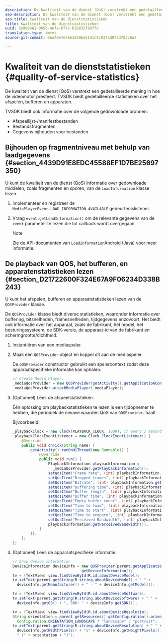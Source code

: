```yaml
---
description: De kwaliteit van de dienst (QoS) verstrekt een gedetailleerde mening in hoe de videomotor presteert. TVSDK biedt gedetailleerde statistieken over het afspelen, bufferen en apparaten.
seo-description: De kwaliteit van de dienst (QoS) verstrekt een gedetailleerde mening in hoe de videomotor presteert. TVSDK biedt gedetailleerde statistieken over het afspelen, bufferen en apparaten.
seo-title: Kwaliteit van de dienststatistieken
title: Kwaliteit van de dienststatistieken
uuid: 8e990461-065b-4efa-b77c-b2b832f86f7d
translation-type: tm+mt
source-git-commit: 0eaf0e7e7e61d596a51d1c9c837ad072d703c6a7

---
```



# Kwaliteit van de dienststatistieken {#quality-of-service-statistics}

De kwaliteit van de dienst (QoS) verstrekt een gedetailleerde mening in hoe de videomotor presteert. TVSDK biedt gedetailleerde statistieken over het afspelen, bufferen en apparaten.

TVSDK biedt ook informatie over de volgende gedownloade bronnen:

* Afspeellijst-/manifestbestanden
* Bestandsfragmenten
* Gegevens bijhouden voor bestanden

## Bijhouden op fragmentniveau met behulp van laadgegevens {#section_4439D91E8EDC45588EF1D7BE25697350}

U kunt de kwaliteit van de dienst (QoS) informatie over gedownloade middelen, zoals fragmenten en sporen, van de `LoadInformation` klasse lezen.

1. Implementeer en registreer de `MediaPlayerEvent.LOAD_INFORMATION_AVAILABLE` gebeurtenislistener.
1. Vraag `event.getLoadInformation()` om de relevante gegevens van de `event` parameter te lezen die tot callback wordt overgegaan.

   >[!NOTE]
   >
   >Zie de API-documenten van `LoadInformation`Android (Java) [](https://help.adobe.com/en_US/primetime/api/psdk/javadoc_2.7/index.html) voor meer informatie.

## De playback van QOS, het bufferen, en apparatenstatistieken lezen {#section_D21722600F324E67A9F06234D338B243}

U kunt het afspelen, bufferen en apparaatstatistieken lezen van de `QOSProvider` klasse.

De `QOSProvider` klasse biedt diverse statistieken, waaronder informatie over buffering, bitsnelheden, framesnelheden, tijdgegevens enzovoort. Het biedt ook informatie over het apparaat, zoals de fabrikant, het model, het besturingssysteem, de SDK-versie, de apparaat-id van de fabrikant en schermgrootte/dichtheid.

1. Instantiëren van een mediaspeler.
1. Maak een `QOSProvider` object en koppel dit aan de mediaspeler.

   De `QOSProvider` constructor gebruikt een spelercontext zodat deze apparaatspecifieke informatie kan ophalen.

   ```java
   // Create Media Player. 
   _mediaQosProvider = new QOSProvider(getActivity().getApplicationContext()); 
   _mediaQosProvider.attachMediaPlayer(_mediaPlayer);
   ```

1. (Optioneel) Lees de afspeelstatistieken.

   Één oplossing om playbackstatistieken te lezen is een tijdopnemer te hebben, die periodiek de nieuwe waarden QoS van `QOSProvider`. haalt

   Bijvoorbeeld:

   ```java
   _playbackClock = new Clock(PLAYBACK_CLOCK, 1000); // every 1 second 
   _playbackClockEventListener = new Clock.ClockEventListener() { 
       @Override 
       public void onTick(String name) { 
           getActivity().runOnUiThread(new Runnable() { 
               @Override 
               public void run() { 
                   PlaybackInformation playbackInformation =  
                     _mediaQosProvider.getPlaybackInformation();  
                   setQosItem("Frame rate", (int) playbackInformation.getFrameRate());  
                   setQosItem("Dropped frames", (int) playbackInformation.getDroppedFrameCount()); 
                   setQosItem("Bitrate", (int) playbackInformation.getBitrate()); 
                   setQosItem("Buffering time", (int) playbackInformation.getBufferingTime());  
                   setQosItem("Buffer length", (int) playbackInformation.getBufferLength());  
                   setQosItem("Buffer time", (int) playbackInformation.getBufferTime());  
                   setQosItem("Empty buffer count", (int) playbackInformation.getEmptyBufferCount());  
                   setQosItem("Time to load", (int) playbackInformation.getTimeToLoad());  
                   setQosItem("Time to start", (int) playbackInformation.getTimeToStart()); 
                   setQosItem("Time to prepare", (int) playbackInformation.getTimeToPrepare()); 
                   setQosItem("Perceived Bandwidth", (int) playbackInformation.getPerceivedBandwidth());   
                   playbackInformation.getPerceivedBandwidth()); 
               } 
           }); 
       }; 
   }; 
   ```

1. (Optioneel) Lees de apparaatspecifieke informatie.

   ```java
   // Show device information 
   DeviceInformation deviceInfo = new QOSProvider(parent.getApplicationContext()). 
                                  getDeviceInformation(); 
   tv = (TextView) view.findViewById(R.id.aboutDeviceModel); 
   tv.setText(parent.getString(R.string.aboutDeviceModel) + " " +  
     deviceInfo.getManufacturer() + " - " + deviceInfo.getModel()); 
   
   tv = (TextView) view.findViewById(R.id.aboutDeviceSoftware); 
   tv.setText(parent.getString(R.string.aboutDeviceSoftware) + " " +  
     deviceInfo.getOS() + ", SDK: " + deviceInfo.getSDK()); 
   
   tv = (TextView) view.findViewById(R.id.aboutDeviceResolutin); 
   String orientation = parent.getResources().getConfiguration().orientation ==  
     Configuration.ORIENTATION_LANDSCAPE ? "landscape" : "portrait"; 
   tv.setText(parent.getString(R.string.aboutDeviceResolution) + " " +  
     deviceInfo.getWidthPixels() + "x" + deviceInfo.getHeightPixels() +  
     " (" + orientation + ")"); 
   ```

